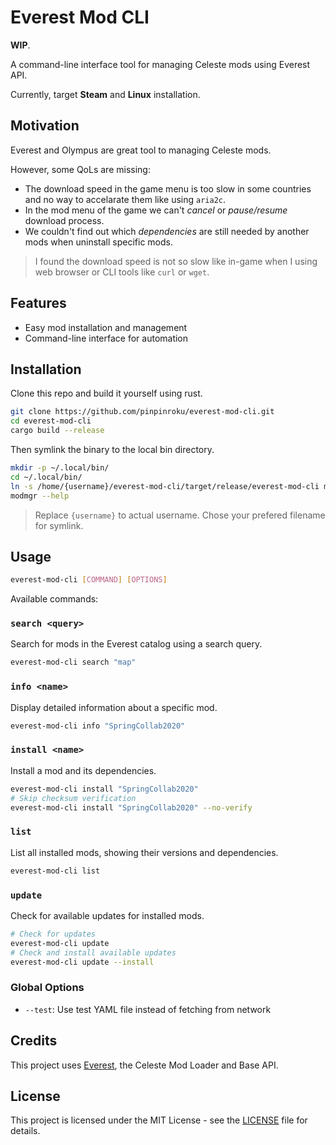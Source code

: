 # Everest Mod CLI

**WIP**.

A command-line interface tool for managing Celeste mods using Everest API.

Currently, target **Steam** and **Linux** installation.

## Motivation

Everest and Olympus are great tool to managing Celeste mods.

However, some QoLs are missing:

- The download speed in the game menu is too slow in some countries and no way to accelarate them like using `aria2c`.
- In the mod menu of the game we can't *cancel* or *pause/resume* download process.
- We couldn't find out which *dependencies* are still needed by another mods when uninstall specific mods.

> I found the download speed is not so slow like in-game when I using web browser or CLI tools like `curl` or `wget`.

## Features

- Easy mod installation and management
- Command-line interface for automation

## Installation

Clone this repo and build it yourself using rust.

```sh
git clone https://github.com/pinpinroku/everest-mod-cli.git
cd everest-mod-cli
cargo build --release
```

Then symlink the binary to the local bin directory.

```sh
mkdir -p ~/.local/bin/
cd ~/.local/bin/
ln -s /home/{username}/everest-mod-cli/target/release/everest-mod-cli modmgr
modmgr --help
```

> Replace `{username}` to actual username. Chose your prefered filename for symlink.

## Usage

```bash
everest-mod-cli [COMMAND] [OPTIONS]
```

Available commands:

### `search <query>`
Search for mods in the Everest catalog using a search query.
```bash
everest-mod-cli search "map"
```

### `info <name>`
Display detailed information about a specific mod.
```bash
everest-mod-cli info "SpringCollab2020"
```

### `install <name>`
Install a mod and its dependencies.
```bash
everest-mod-cli install "SpringCollab2020"
# Skip checksum verification
everest-mod-cli install "SpringCollab2020" --no-verify
```

### `list`
List all installed mods, showing their versions and dependencies.
```bash
everest-mod-cli list
```

### `update`
Check for available updates for installed mods.
```bash
# Check for updates
everest-mod-cli update
# Check and install available updates
everest-mod-cli update --install
```

### Global Options
- `--test`: Use test YAML file instead of fetching from network

## Credits

This project uses [Everest](https://github.com/EverestAPI/Everest), the Celeste Mod Loader and Base API.

## License

This project is licensed under the MIT License - see the [LICENSE](LICENSE) file for details.
